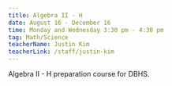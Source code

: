 ```yaml
---
title: Algebra II - H
date: August 16 - December 16
time: Monday and Wednesday 3:30 pm - 4:30 pm
tag: Math/Science
teacherName: Justin Kim
teacherLink: /staff/justin-kim
---
```

Algebra II - H preparation course for DBHS.